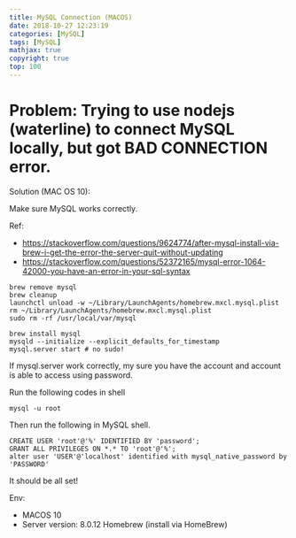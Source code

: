 ```yaml
---
title: MySQL Connection (MACOS)
date: 2018-10-27 12:23:19
categories: [MySQL]
tags: [MySQL]
mathjax: true
copyright: true
top: 100
---
```



# Problem: Trying to use nodejs (waterline) to connect MySQL locally, but got BAD CONNECTION error.

Solution (MAC OS 10):

Make sure MySQL works correctly.

Ref:
- https://stackoverflow.com/questions/9624774/after-mysql-install-via-brew-i-get-the-error-the-server-quit-without-updating
- https://stackoverflow.com/questions/52372165/mysql-error-1064-42000-you-have-an-error-in-your-sql-syntax
```
brew remove mysql
brew cleanup
launchctl unload -w ~/Library/LaunchAgents/homebrew.mxcl.mysql.plist
rm ~/Library/LaunchAgents/homebrew.mxcl.mysql.plist
sudo rm -rf /usr/local/var/mysql

brew install mysql
mysqld --initialize --explicit_defaults_for_timestamp
mysql.server start # no sudo!
```

If mysql.server work correctly, my sure you have the account and account is able to access using password.

Run the following codes in shell

```
mysql -u root
```

Then run the following in MySQL shell.

```
CREATE USER 'root'@'%' IDENTIFIED BY 'password';
GRANT ALL PRIVILEGES ON *.* TO 'root'@'%';
alter user 'USER'@'localhost' identified with mysql_native_password by 'PASSWORD'
```

It should be all set!

Env:
- MACOS 10
- Server version: 8.0.12 Homebrew (install via HomeBrew)

